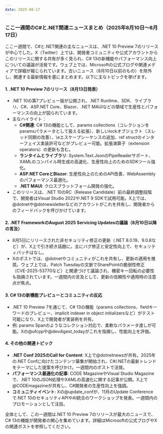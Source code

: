 ```yaml
---
date: 2025-08-17
---
```

### ここ一週間のC#と.NET関連ニュースまとめ（2025年8月10日～8月17日）

ここ一週間で、C#と.NET関連の主なニュースは、.NET 10 Preview 7のリリースが中心でした。X（Twitter）上では、開発者コミュニティや公式アカウントからこのリリースに関する共有が多く見られ、C# 13の新機能やパフォーマンス向上についての議論が活発です。ウェブ上では、Microsoftの公式ブログや関連メディアで詳細が報じられています。古いニュース（8月10日以前のもの）を除外し、関連する最新情報を基にまとめます。以下に主なトピックを挙げます。

#### 1. .NET 10 Preview 7のリリース（8月13日発表）
- .NET 10の第7プレビュー版が公開され、.NET Runtime、SDK、ライブラリ、C#、ASP.NET Core、Blazor、.NET MAUIなどの領域で生産性とパフォーマンスの向上が図られています。
- 主なハイライト：
  - **C#関連**: C# 13の機能として、params collections（コレクションをparamsパラメータとして扱える拡張）、新しいlockオブジェクト（スレッド同期の改善）、\eエスケープシーケンスの追加、ref structのインターフェイス実装許可などがプレビュー可能。拡張演算子（extension operators）の更新も含む。
  - **ランタイムとライブラリ**: System.Text.JsonのPipeReaderサポート、XAMLのコンパイル時生成の高速化、生産性向上のためのSDKツール強化。
  - **ASP.NET CoreとBlazor**: 生産性向上のためのAPI改善、WebAssemblyのパフォーマンス最適化。
  - **.NET MAUI**: クロスプラットフォーム開発の強化。
- このリリースは、.NET 10のRC（Release Candidate）前の最終調整段階で、開発者はVisual Studio 2022や.NET 9 SDKで試用可能。X上では、@dotnetや@dotnewsletterなどのアカウントがこれを共有し、開発者からのフィードバックを呼びかけています。

#### 2. .NET FrameworkのAugust 2025 Servicing Updatesの議論（8月10日以降の言及）
- 8月5日にリリースされた非セキュリティ修正の更新（.NET 8.0.19、9.0.8など）が、X上で引き続き話題に。主にバグ修正と安定性向上で、セキュリティパッチはなし。
- Xのポストでは、@dotnetやコミュニティがこれを共有し、更新の適用を推奨。ウェブ上では、Patch Tuesdayの文脈でSharePointの脆弱性修正（CVE-2025-53770など）と関連づけて議論され、機密キー回転の必要性も指摘されています。一週間内の言及として、更新の信頼性や適用時の注意点が焦点。

#### 3. C# 13の新機能プレビューとコミュニティの反応
- .NET 10 Preview 7を通じて、C# 13の機能（params collections、fieldキーワードのプレビュー、implicit indexer in object initializersなど）がテスト可能になり、X上で開発者が実装例を共有。
- 例: params Span<int>のようなコレクション対応で、柔軟なパラメータ渡しが可能。Xの@ufcppや@devdigest_todayがこれを指摘し、性能向上を評価。

#### 4. その他の関連トピック
- **.NET Conf 2025のCall for Content**: X上で@dotnetnewsが共有。2025年の.NET Confに向けたコンテンツ募集が開始され、C#/.NETの最新トレンドをテーマにした提案を呼びかけ。一週間内のポストで活発。
- **パフォーマンス最適化の記事**: CODE MagazineやVisual Studio Magazineで、.NET 10のJSON処理やXAMLの高速化に関する記事が公開。X上で@CODEmagazineが共有し、C#開発者の生産性向上を強調。
- **コミュニティイベント**: Xの@update_confが、11月のUpdate Conferenceで.NET 10のセキュリティAPIやAI統合のワークショップを発表。一週間内のプロモーションとして注目。

全体として、この一週間は.NET 10 Preview 7のリリースが最大のニュースで、C# 13の機能が開発者の関心を集めています。詳細はMicrosoftの公式ブログやXの関連ポストを参照してください。